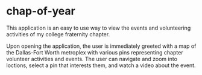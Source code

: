 # chap-of-year

This application is an easy to use way to view the events and volunteering activities of my college fraternity chapter. 

Upon opening the application, the user is immediately greeted with a map of the Dallas-Fort Worth metroplex with various pins representing chapter volunteer activities and events. The user can navigate and zoom into loctions, select a pin that interests them, and watch a video about the event. 

